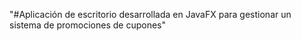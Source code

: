 "#Aplicación de escritorio desarrollada en JavaFX para gestionar un sistema de promociones de cupones" 
